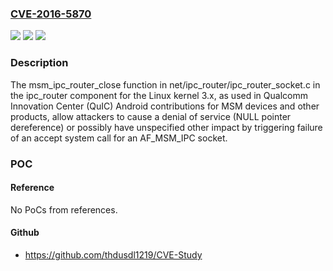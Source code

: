 ### [CVE-2016-5870](https://cve.mitre.org/cgi-bin/cvename.cgi?name=CVE-2016-5870)
![](https://img.shields.io/static/v1?label=Product&message=n%2Fa&color=blue)
![](https://img.shields.io/static/v1?label=Version&message=n%2Fa&color=blue)
![](https://img.shields.io/static/v1?label=Vulnerability&message=n%2Fa&color=brighgreen)

### Description

The msm_ipc_router_close function in net/ipc_router/ipc_router_socket.c in the ipc_router component for the Linux kernel 3.x, as used in Qualcomm Innovation Center (QuIC) Android contributions for MSM devices and other products, allow attackers to cause a denial of service (NULL pointer dereference) or possibly have unspecified other impact by triggering failure of an accept system call for an AF_MSM_IPC socket.

### POC

#### Reference
No PoCs from references.

#### Github
- https://github.com/thdusdl1219/CVE-Study

